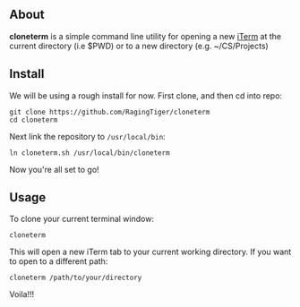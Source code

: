 ## About
**cloneterm** is a simple command line utility for opening a new [iTerm](https://www.iterm2.com/) at the current directory (i.e $PWD) or to a new
directory (e.g. ~/CS/Projects)

## Install
We will be using a rough install for now. First clone, and then cd into repo:

```
git clone https://github.com/RagingTiger/cloneterm
cd cloneterm
```

Next link the repository to `/usr/local/bin`:

```
ln cloneterm.sh /usr/local/bin/cloneterm
```

Now you're all set to go!

## Usage
To clone your current terminal window:

```
cloneterm
```

This will open a new iTerm tab to your current working directory. If you want to
open to a different path:

```
cloneterm /path/to/your/directory
```

Voila!!! 
